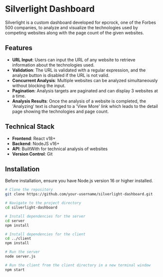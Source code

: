 # Silverlight Dashboard

Silverlight is a custom dashboard developed for epcrock, one of the Forbes 500 companies, to analyze and visualize the technologies used by competing websites along with the page count of the given websites.

## Features

- **URL Input**: Users can input the URL of any website to retrieve information about the technologies used.
- **Validation**: The URL is validated with a regular expression, and the analyze button is disabled if the URL is not valid.
- **Concurrent Analysis**: Multiple websites can be analyzed simultaneously without blocking the input.
- **Pagination**: Analysis targets are paginated and can display 3 websites at a time.
- **Analysis Results**: Once the analysis of a website is completed, the 'Analyzing' text is changed to a 'View More' link which leads to the detail page showing the technologies and page count.

## Technical Stack

- **Frontend**: React v18+
- **Backend**: NodeJS v16+
- **API**: BuiltWith for technical analysis of websites
- **Version Control**: Git

## Installation

Before installation, ensure you have Node.js version 16 or higher installed.

```sh
# Clone the repository
git clone https://github.com/your-username/silverlight-dashboard.git

# Navigate to the project directory
cd silverlight-dashboard

# Install dependencies for the server
cd server
npm install

# Install dependencies for the client
cd ../client
npm install

# Run the server
node server.js

# Run the client from the client directory in a new terminal window
npm start
```
